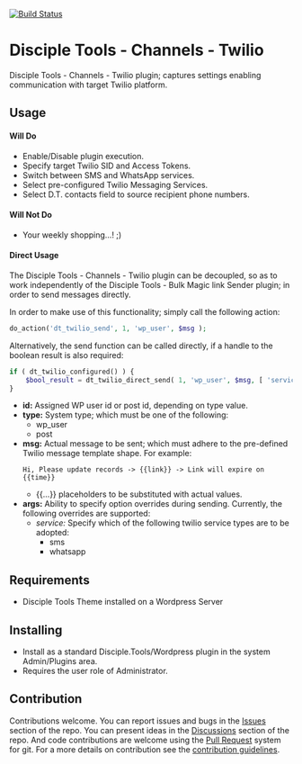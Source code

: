 [![Build Status](https://travis-ci.com/DiscipleTools/disciple-tools-channels-twilio.svg?branch=master)](https://travis-ci.com/DiscipleTools/disciple-tools-channels-twilio)

# Disciple Tools - Channels - Twilio

Disciple Tools - Channels - Twilio plugin; captures settings enabling communication with target Twilio platform.

## Usage

#### Will Do

- Enable/Disable plugin execution.
- Specify target Twilio SID and Access Tokens.
- Switch between SMS and WhatsApp services.
- Select pre-configured Twilio Messaging Services.
- Select D.T. contacts field to source recipient phone numbers.

#### Will Not Do

- Your weekly shopping...! ;)

#### Direct Usage

The Disciple Tools - Channels - Twilio plugin can be decoupled, so as to work independently of the Disciple Tools - Bulk Magic link Sender plugin; in order to send messages directly.

In order to make use of this functionality; simply call the following action:

```php
do_action('dt_twilio_send', 1, 'wp_user', $msg );
```

Alternatively, the send function can be called directly, if a handle to the boolean result is also required:

```php
if ( dt_twilio_configured() ) {
    $bool_result = dt_twilio_direct_send( 1, 'wp_user', $msg, [ 'service' => 'sms' ] );
}
```

- __id:__ Assigned WP user id or post id, depending on type value.
- __type:__ System type; which must be one of the following:
  - wp_user
  - post
- __msg:__ Actual message to be sent; which must adhere to the pre-defined Twilio message template shape. For example:
  ```text
  Hi, Please update records -> {{link}} -> Link will expire on {{time}}
  ```
  - {{...}} placeholders to be substituted with actual values.
- __args:__ Ability to specify option overrides during sending. Currently, the following overrides are supported:
  - _service:_ Specify which of the following twilio service types are to be adopted:
    - sms
    - whatsapp

## Requirements

- Disciple Tools Theme installed on a Wordpress Server

## Installing

- Install as a standard Disciple.Tools/Wordpress plugin in the system Admin/Plugins area.
- Requires the user role of Administrator.

## Contribution

Contributions welcome. You can report issues and bugs in the
[Issues](https://github.com/DiscipleTools/disciple-tools-channels-twilio/issues) section of the repo. You can present
ideas in the [Discussions](https://github.com/DiscipleTools/disciple-tools-channels-twilio/discussions) section of the
repo. And code contributions are welcome using
the [Pull Request](https://github.com/DiscipleTools/disciple-tools-channels-twilio/pulls)
system for git. For a more details on contribution see the
[contribution guidelines](https://github.com/DiscipleTools/disciple-tools-channels-twilio/blob/master/CONTRIBUTING.md).

